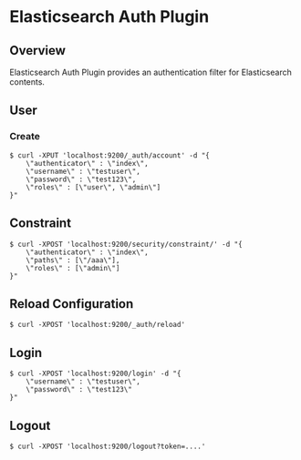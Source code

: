 Elasticsearch Auth Plugin
=========================

## Overview

Elasticsearch Auth Plugin provides an authentication filter for Elasticsearch contents.

## User

### Create

    $ curl -XPUT 'localhost:9200/_auth/account' -d "{
        \"authenticator\" : \"index\",
        \"username\" : \"testuser\",
        \"password\" : \"test123\",
        \"roles\" : [\"user\", \"admin\"]
    }"

## Constraint

    $ curl -XPOST 'localhost:9200/security/constraint/' -d "{
        \"authenticator\" : \"index\",
        \"paths\" : [\"/aaa\"],
        \"roles\" : [\"admin\"]
    }"

## Reload Configuration

    $ curl -XPOST 'localhost:9200/_auth/reload'

## Login


    $ curl -XPOST 'localhost:9200/login' -d "{
        \"username\" : \"testuser\",
        \"password\" : \"test123\"
    }"

## Logout


    $ curl -XPOST 'localhost:9200/logout?token=....'




